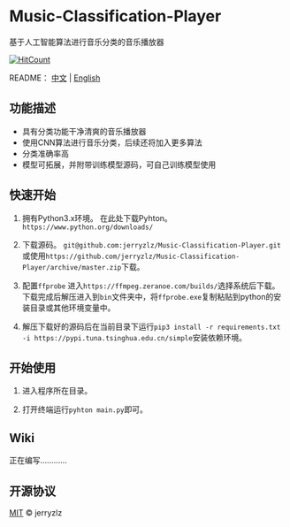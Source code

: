 # Music-Classification-Player
基于人工智能算法进行音乐分类的音乐播放器

[![HitCount](http://hits.dwyl.com/jerryzlz/Music-Classification-Player.svg)](http://hits.dwyl.com/jerryzlz/Music-Classification-Player)

README： [中文](README.md)  |  [English](README_EN.md)

## 功能描述
- 具有分类功能干净清爽的音乐播放器
- 使用CNN算法进行音乐分类，后续还将加入更多算法
- 分类准确率高
- 模型可拓展，并附带训练模型源码，可自己训练模型使用

## 快速开始
1. 拥有Python3.x环境。
在此处下载Pyhton。
`https://www.python.org/downloads/`

2. 下载源码。
`git@github.com:jerryzlz/Music-Classification-Player.git`或使用`https://github.com/jerryzlz/Music-Classification-Player/archive/master.zip`下载。

3. 配置`ffprobe`
进入`https://ffmpeg.zeranoe.com/builds/`选择系统后下载。
下载完成后解压进入到`bin`文件夹中，将`ffprobe.exe`复制粘贴到python的安装目录或其他环境变量中。

4. 解压下载好的源码后在当前目录下运行`pip3 install -r requirements.txt -i https://pypi.tuna.tsinghua.edu.cn/simple`安装依赖环境。

## 开始使用
1. 进入程序所在目录。

2. 打开终端运行`pyhton main.py`即可。

## Wiki
正在编写…………

## 开源协议

[MIT](LICENSE) © jerryzlz
